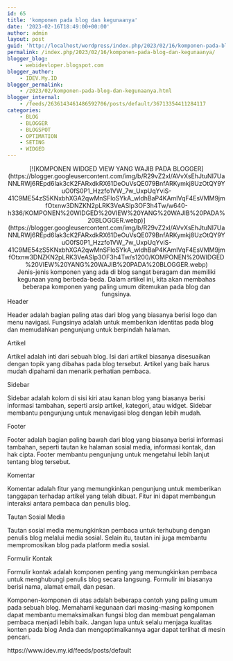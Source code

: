 ```yaml
---
id: 65
title: 'komponen pada blog dan kegunaanya'
date: '2023-02-16T18:49:00+00:00'
author: admin
layout: post
guid: 'http://localhost/wordpress/index.php/2023/02/16/komponen-pada-blog-dan-kegunaanya/'
permalink: /index.php/2023/02/16/komponen-pada-blog-dan-kegunaanya/
blogger_blog:
    - webidevloper.blogspot.com
blogger_author:
    - IDEV.My.ID
blogger_permalink:
    - /2023/02/komponen-pada-blog-dan-kegunaanya.html
blogger_internal:
    - /feeds/2636143461486592706/posts/default/36713354411284117
categories:
    - BLOG
    - BLOGGER
    - BLOGSPOT
    - OPTIMATION
    - SETING
    - WIDGED
---
```


<div style="clear: both; text-align: center;">[![KOMPONEN WIDGED VIEW YANG WAJIB PADA BLOGGER](https://blogger.googleusercontent.com/img/b/R29vZ2xl/AVvXsEhJtuNI7UaNNLRWj6REpd6Iak3cK2FARxdkRX61DeOuVsQE079BnfARKymkj8UzOtQY9YuO0fS0P1_Hzzfo1VW_7w_UxpUqYviS-41C9ME54zS5KNxbhXGA2qwMnSFloSYkA_wldhBaP4KAmlVqF4EsVMM9jmfOtxnw3DNZKN2pLRK3VeASIp3OF3h4Tw/w640-h336/KOMPONEN%20WIDGED%20VIEW%20YANG%20WAJIB%20PADA%20BLOGGER.webp)](https://blogger.googleusercontent.com/img/b/R29vZ2xl/AVvXsEhJtuNI7UaNNLRWj6REpd6Iak3cK2FARxdkRX61DeOuVsQE079BnfARKymkj8UzOtQY9YuO0fS0P1_Hzzfo1VW_7w_UxpUqYviS-41C9ME54zS5KNxbhXGA2qwMnSFloSYkA_wldhBaP4KAmlVqF4EsVMM9jmfOtxnw3DNZKN2pLRK3VeASIp3OF3h4Tw/s1200/KOMPONEN%20WIDGED%20VIEW%20YANG%20WAJIB%20PADA%20BLOGGER.webp)</div><div style="clear: both; text-align: center;"><span style="text-align: left;">Jenis-jenis komponen yang ada di blog sangat beragam dan memiliki kegunaan yang berbeda-beda. Dalam artikel ini, kita akan membahas beberapa komponen yang paling umum ditemukan pada blog dan fungsinya.</span></div>Header

Header adalah bagian paling atas dari blog yang biasanya berisi logo dan menu navigasi. Fungsinya adalah untuk memberikan identitas pada blog dan memudahkan pengunjung untuk berpindah halaman.

Artikel

Artikel adalah inti dari sebuah blog. Isi dari artikel biasanya disesuaikan dengan topik yang dibahas pada blog tersebut. Artikel yang baik harus mudah dipahami dan menarik perhatian pembaca.

Sidebar

Sidebar adalah kolom di sisi kiri atau kanan blog yang biasanya berisi informasi tambahan, seperti arsip artikel, kategori, atau widget. Sidebar membantu pengunjung untuk menavigasi blog dengan lebih mudah.

Footer

Footer adalah bagian paling bawah dari blog yang biasanya berisi informasi tambahan, seperti tautan ke halaman sosial media, informasi kontak, dan hak cipta. Footer membantu pengunjung untuk mengetahui lebih lanjut tentang blog tersebut.

Komentar

Komentar adalah fitur yang memungkinkan pengunjung untuk memberikan tanggapan terhadap artikel yang telah dibuat. Fitur ini dapat membangun interaksi antara pembaca dan penulis blog.

Tautan Sosial Media

Tautan sosial media memungkinkan pembaca untuk terhubung dengan penulis blog melalui media sosial. Selain itu, tautan ini juga membantu mempromosikan blog pada platform media sosial.

Formulir Kontak

Formulir kontak adalah komponen penting yang memungkinkan pembaca untuk menghubungi penulis blog secara langsung. Formulir ini biasanya berisi nama, alamat email, dan pesan.

Komponen-komponen di atas adalah beberapa contoh yang paling umum pada sebuah blog. Memahami kegunaan dari masing-masing komponen dapat membantu memaksimalkan fungsi blog dan membuat pengalaman pembaca menjadi lebih baik. Jangan lupa untuk selalu menjaga kualitas konten pada blog Anda dan mengoptimalkannya agar dapat terlihat di mesin pencari.

<div>https://www.idev.my.id/feeds/posts/default</div>